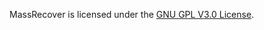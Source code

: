 ﻿MassRecover is licensed under the <a href="https://www.gnu.org/licenses/gpl-3.0.html" target="_blank">GNU GPL V3.0 License</a>.
